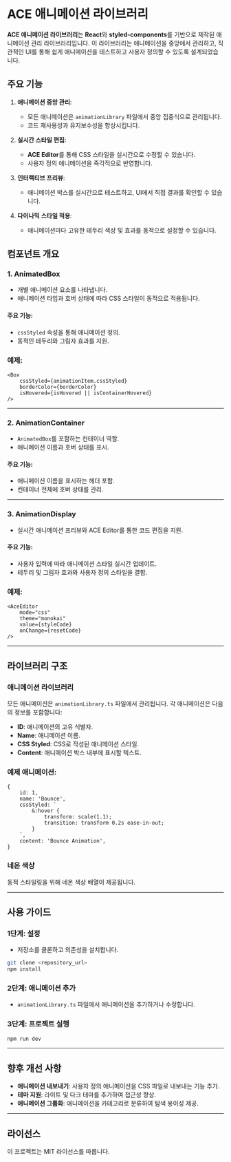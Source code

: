 
# ACE 애니메이션 라이브러리

**ACE 애니메이션 라이브러리**는 **React**와 **styled-components**를 기반으로 제작된 애니메이션 관리 라이브러리입니다. 이 라이브러리는 애니메이션을 중앙에서 관리하고, 직관적인 UI를 통해 쉽게 애니메이션을 테스트하고 사용자 정의할 수 있도록 설계되었습니다.

## 주요 기능

1. **애니메이션 중앙 관리**:
    - 모든 애니메이션은 `animationLibrary` 파일에서 중앙 집중식으로 관리됩니다.
    - 코드 재사용성과 유지보수성을 향상시킵니다.

2. **실시간 스타일 편집**:
    - **ACE Editor**를 통해 CSS 스타일을 실시간으로 수정할 수 있습니다.
    - 사용자 정의 애니메이션을 즉각적으로 반영합니다.

3. **인터랙티브 프리뷰**:
    - 애니메이션 박스를 실시간으로 테스트하고, UI에서 직접 결과를 확인할 수 있습니다.

4. **다이나믹 스타일 적용**:
    - 애니메이션마다 고유한 테두리 색상 및 효과를 동적으로 설정할 수 있습니다.

## 컴포넌트 개요

### 1. **AnimatedBox**

- 개별 애니메이션 요소를 나타냅니다.
- 애니메이션 타입과 호버 상태에 따라 CSS 스타일이 동적으로 적용됩니다.

#### 주요 기능:
- `cssStyled` 속성을 통해 애니메이션 정의.
- 동적인 테두리와 그림자 효과를 지원.

### 예제:
```tsx
<Box
    cssStyled={animationItem.cssStyled}
    borderColor={borderColor}
    isHovered={isHovered || isContainerHovered}
/>
```

---

### 2. **AnimationContainer**

- `AnimatedBox`를 포함하는 컨테이너 역할.
- 애니메이션 이름과 호버 상태를 표시.

#### 주요 기능:
- 애니메이션 이름을 표시하는 헤더 포함.
- 컨테이너 전체에 호버 상태를 관리.

---

### 3. **AnimationDisplay**

- 실시간 애니메이션 프리뷰와 ACE Editor를 통한 코드 편집을 지원.

#### 주요 기능:
- 사용자 입력에 따라 애니메이션 스타일 실시간 업데이트.
- 테두리 및 그림자 효과와 사용자 정의 스타일을 결합.

### 예제:
```tsx
<AceEditor
    mode="css"
    theme="monokai"
    value={styleCode}
    onChange={resetCode}
/>
```

---

## 라이브러리 구조

### 애니메이션 라이브러리
모든 애니메이션은 `animationLibrary.ts` 파일에서 관리됩니다. 각 애니메이션은 다음의 정보를 포함합니다:
- **ID**: 애니메이션의 고유 식별자.
- **Name**: 애니메이션 이름.
- **CSS Styled**: CSS로 작성된 애니메이션 스타일.
- **Content**: 애니메이션 박스 내부에 표시할 텍스트.

### 예제 애니메이션:
```tsx
{
    id: 1,
    name: 'Bounce',
    cssStyled: `
        &:hover {
            transform: scale(1.1);
            transition: transform 0.2s ease-in-out;
        }
    `,
    content: 'Bounce Animation',
}
```

### 네온 색상
동적 스타일링을 위해 네온 색상 배열이 제공됩니다.

---

## 사용 가이드

### 1단계: 설정
- 저장소를 클론하고 의존성을 설치합니다.
```bash
git clone <repository_url>
npm install
```

### 2단계: 애니메이션 추가
- `animationLibrary.ts` 파일에서 애니메이션을 추가하거나 수정합니다.

### 3단계: 프로젝트 실행
```bash
npm run dev
```

---

## 향후 개선 사항
- **애니메이션 내보내기**: 사용자 정의 애니메이션을 CSS 파일로 내보내는 기능 추가.
- **테마 지원**: 라이트 및 다크 테마를 추가하여 접근성 향상.
- **애니메이션 그룹화**: 애니메이션을 카테고리로 분류하여 탐색 용이성 제공.

---

## 라이선스
이 프로젝트는 MIT 라이선스를 따릅니다.

